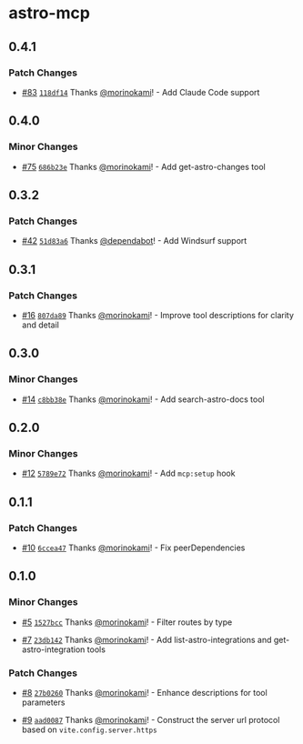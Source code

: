 # astro-mcp

## 0.4.1

### Patch Changes

- [#83](https://github.com/morinokami/astro-mcp/pull/83) [`118df14`](https://github.com/morinokami/astro-mcp/commit/118df1472463e57ae843c032290ba314667d85c8) Thanks [@morinokami](https://github.com/morinokami)! - Add Claude Code support

## 0.4.0

### Minor Changes

- [#75](https://github.com/morinokami/astro-mcp/pull/75) [`686b23e`](https://github.com/morinokami/astro-mcp/commit/686b23e5db4869deebbc6f91007dee97dad89407) Thanks [@morinokami](https://github.com/morinokami)! - Add get-astro-changes tool

## 0.3.2

### Patch Changes

- [#42](https://github.com/morinokami/astro-mcp/pull/42) [`51d83a6`](https://github.com/morinokami/astro-mcp/commit/51d83a6d2ff89e3e3913564bcea2c54e8d83ebc3) Thanks [@dependabot](https://github.com/apps/dependabot)! - Add Windsurf support

## 0.3.1

### Patch Changes

- [#16](https://github.com/morinokami/astro-mcp/pull/16) [`807da89`](https://github.com/morinokami/astro-mcp/commit/807da89cec04d3d5e1a955d2eb9ba6026d617857) Thanks [@morinokami](https://github.com/morinokami)! - Improve tool descriptions for clarity and detail

## 0.3.0

### Minor Changes

- [#14](https://github.com/morinokami/astro-mcp/pull/14) [`c8bb38e`](https://github.com/morinokami/astro-mcp/commit/c8bb38e8f01ab4d11eb4d16a94bf6a7f9e56403e) Thanks [@morinokami](https://github.com/morinokami)! - Add search-astro-docs tool

## 0.2.0

### Minor Changes

- [#12](https://github.com/morinokami/astro-mcp/pull/12) [`5789e72`](https://github.com/morinokami/astro-mcp/commit/5789e729eec5ded697eca59d7a8e10b05f6c572d) Thanks [@morinokami](https://github.com/morinokami)! - Add `mcp:setup` hook

## 0.1.1

### Patch Changes

- [#10](https://github.com/morinokami/astro-mcp/pull/10) [`6ccea47`](https://github.com/morinokami/astro-mcp/commit/6ccea4749e0f5175bfd4ddf5f4fd7312ff45ac99) Thanks [@morinokami](https://github.com/morinokami)! - Fix peerDependencies

## 0.1.0

### Minor Changes

- [#5](https://github.com/morinokami/astro-mcp/pull/5) [`1527bcc`](https://github.com/morinokami/astro-mcp/commit/1527bcce09bf43f94c2a75fb1d8302ebb7e93ac6) Thanks [@morinokami](https://github.com/morinokami)! - Filter routes by type

- [#7](https://github.com/morinokami/astro-mcp/pull/7) [`23db142`](https://github.com/morinokami/astro-mcp/commit/23db142df12182dca842c6ab9272e56a538c9def) Thanks [@morinokami](https://github.com/morinokami)! - Add list-astro-integrations and get-astro-integration tools

### Patch Changes

- [#8](https://github.com/morinokami/astro-mcp/pull/8) [`27b0260`](https://github.com/morinokami/astro-mcp/commit/27b02602bf598a760789d60b2abd7b077503d85b) Thanks [@morinokami](https://github.com/morinokami)! - Enhance descriptions for tool parameters

- [#9](https://github.com/morinokami/astro-mcp/pull/9) [`aad0087`](https://github.com/morinokami/astro-mcp/commit/aad00878ecec3da63b0221ab7b07d7d319b4a68f) Thanks [@morinokami](https://github.com/morinokami)! - Construct the server url protocol based on `vite.config.server.https`
